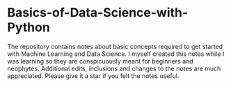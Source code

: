 # Basics-of-Data-Science-with-Python
The repository contains notes about basic concepts required to get started with Machine Learning and Data Science. I myself created this notes while I was learning so they are conspicuously meant for beginners and neophytes. Additional edits, inclusions and changes to the notes are much appreciated. Please give it a star if you felt the notes useful.
